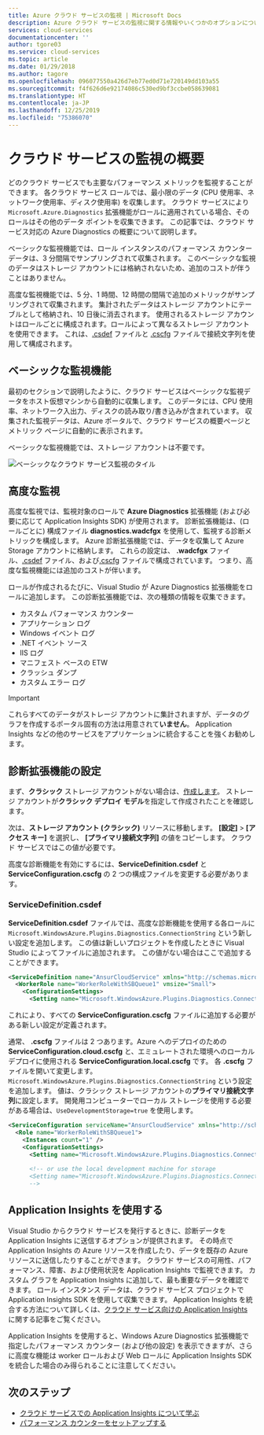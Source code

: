 ```yaml
---
title: Azure クラウド サービスの監視 | Microsoft Docs
description: Azure クラウド サービスの監視に関する情報やいくつかのオプションについて説明します。
services: cloud-services
documentationcenter: ''
author: tgore03
ms.service: cloud-services
ms.topic: article
ms.date: 01/29/2018
ms.author: tagore
ms.openlocfilehash: 096077550a426d7eb77ed0d71e720149dd103a55
ms.sourcegitcommit: f4f626d6e92174086c530ed9bf3ccbe058639081
ms.translationtype: HT
ms.contentlocale: ja-JP
ms.lasthandoff: 12/25/2019
ms.locfileid: "75386070"
---
```

# <a name="introduction-to-cloud-service-monitoring"></a>クラウド サービスの監視の概要

どのクラウド サービスでも主要なパフォーマンス メトリックを監視することができます。 各クラウド サービス ロールでは、最小限のデータ (CPU 使用率、ネットワーク使用率、ディスク使用率) を収集します。 クラウド サービスにより `Microsoft.Azure.Diagnostics` 拡張機能がロールに適用されている場合、そのロールはその他のデータ ポイントを収集できます。 この記事では、クラウド サービス対応の Azure Diagnostics の概要について説明します。

ベーシックな監視機能では、ロール インスタンスのパフォーマンス カウンター データは、3 分間隔でサンプリングされて収集されます。 このベーシックな監視のデータはストレージ アカウントには格納されないため、追加のコストが伴うことはありません。

高度な監視機能では、5 分、1 時間、12 時間の間隔で追加のメトリックがサンプリングされて収集されます。 集計されたデータはストレージ アカウントにテーブルとして格納され、10 日後に消去されます。 使用されるストレージ アカウントはロールごとに構成されます。ロールによって異なるストレージ アカウントを使用できます。 これは、[.csdef](cloud-services-model-and-package.md#servicedefinitioncsdef) ファイルと [.cscfg](cloud-services-model-and-package.md#serviceconfigurationcscfg) ファイルで接続文字列を使用して構成されます。


## <a name="basic-monitoring"></a>ベーシックな監視機能

最初のセクションで説明したように、クラウド サービスはベーシックな監視データをホスト仮想マシンから自動的に収集します。 このデータには、CPU 使用率、ネットワーク入出力、ディスクの読み取り/書き込みが含まれています。 収集された監視データは、Azure ポータルで、クラウド サービスの概要ページとメトリック ページに自動的に表示されます。 

ベーシックな監視機能では、ストレージ アカウントは不要です。 

![ベーシックなクラウド サービス監視のタイル](media/cloud-services-how-to-monitor/basic-tiles.png)

## <a name="advanced-monitoring"></a>高度な監視

高度な監視では、監視対象のロールで **Azure Diagnostics** 拡張機能 (および必要に応じて Application Insights SDK) が使用されます。 診断拡張機能は、(ロールごとに) 構成ファイル **diagnostics.wadcfgx** を使用して、監視する診断メトリックを構成します。 Azure 診断拡張機能では、データを収集して Azure Storage アカウントに格納します。 これらの設定は、 **.wadcfgx** ファイル、[.csdef](cloud-services-model-and-package.md#servicedefinitioncsdef) ファイル、および[.cscfg](cloud-services-model-and-package.md#serviceconfigurationcscfg) ファイルで構成されています。 つまり、高度な監視機能には追加のコストが伴います。

ロールが作成されるたびに、Visual Studio が Azure Diagnostics 拡張機能をロールに追加します。 この診断拡張機能では、次の種類の情報を収集できます。

* カスタム パフォーマンス カウンター
* アプリケーション ログ
* Windows イベント ログ
* .NET イベント ソース
* IIS ログ
* マニフェスト ベースの ETW
* クラッシュ ダンプ
* カスタム エラー ログ

> [!IMPORTANT]
> これらすべてのデータがストレージ アカウントに集計されますが、データのグラフを作成するポータル固有の方法は用意されて**いません**。 Application Insights などの他のサービスをアプリケーションに統合することを強くお勧めします。

## <a name="setup-diagnostics-extension"></a>診断拡張機能の設定

まず、**クラシック** ストレージ アカウントがない場合は、[作成します](../storage/common/storage-quickstart-create-account.md)。 ストレージ アカウントが**クラシック デプロイ モデル**を指定して作成されたことを確認します。

次は、**ストレージ アカウント (クラシック)** リソースに移動します。 **[設定]**  >  **[アクセス キー]** を選択し、 **[プライマリ接続文字列]** の値をコピーします。 クラウド サービスではこの値が必要です。 

高度な診断機能を有効にするには、**ServiceDefinition.csdef** と **ServiceConfiguration.cscfg** の 2 つの構成ファイルを変更する必要があります。

### <a name="servicedefinitioncsdef"></a>ServiceDefinition.csdef

**ServiceDefinition.csdef** ファイルでは、高度な診断機能を使用する各ロールに `Microsoft.WindowsAzure.Plugins.Diagnostics.ConnectionString` という新しい設定を追加します。 この値は新しいプロジェクトを作成したときに Visual Studio によってファイルに追加されます。 この値がない場合はここで追加することができます。 

```xml
<ServiceDefinition name="AnsurCloudService" xmlns="http://schemas.microsoft.com/ServiceHosting/2008/10/ServiceDefinition" schemaVersion="2015-04.2.6">
  <WorkerRole name="WorkerRoleWithSBQueue1" vmsize="Small">
    <ConfigurationSettings>
      <Setting name="Microsoft.WindowsAzure.Plugins.Diagnostics.ConnectionString" />
```

これにより、すべての **ServiceConfiguration.cscfg** ファイルに追加する必要がある新しい設定が定義されます。 

通常、 **.cscfg** ファイルは 2 つあります。Azure へのデプロイのための **ServiceConfiguration.cloud.cscfg** と、エミュレートされた環境へのローカル デプロイに使用される **ServiceConfiguration.local.cscfg** です。 各 **.cscfg** ファイルを開いて変更します。 `Microsoft.WindowsAzure.Plugins.Diagnostics.ConnectionString` という設定を追加します。 値は、クラシック ストレージ アカウントの**プライマリ接続文字列**に設定します。 開発用コンピューターでローカル ストレージを使用する必要がある場合は、`UseDevelopmentStorage=true` を使用します。

```xml
<ServiceConfiguration serviceName="AnsurCloudService" xmlns="http://schemas.microsoft.com/ServiceHosting/2008/10/ServiceConfiguration" osFamily="4" osVersion="*" schemaVersion="2015-04.2.6">
  <Role name="WorkerRoleWithSBQueue1">
    <Instances count="1" />
    <ConfigurationSettings>
      <Setting name="Microsoft.WindowsAzure.Plugins.Diagnostics.ConnectionString" value="DefaultEndpointsProtocol=https;AccountName=mystorage;AccountKey=KWwkdfmskOIS240jnBOeeXVGHT9QgKS4kIQ3wWVKzOYkfjdsjfkjdsaf+sddfwwfw+sdffsdafda/w==" />
      
      <!-- or use the local development machine for storage
      <Setting name="Microsoft.WindowsAzure.Plugins.Diagnostics.ConnectionString" value="UseDevelopmentStorage=true" />
      -->
```

## <a name="use-application-insights"></a>Application Insights を使用する

Visual Studio からクラウド サービスを発行するときに、診断データを Application Insights に送信するオプションが提供されます。 その時点で Application Insights の Azure リソースを作成したり、データを既存の Azure リソースに送信したりすることができます。 クラウド サービスの可用性、パフォーマンス、障害、および使用状況を Application Insights で監視できます。 カスタム グラフを Application Insights に追加して、最も重要なデータを確認できます。 ロール インスタンス データは、クラウド サービス プロジェクトで Application Insights SDK を使用して収集できます。 Application Insights を統合する方法について詳しくは、[クラウド サービス向けの Application Insights](../azure-monitor/app/cloudservices.md) に関する記事をご覧ください。

Application Insights を使用すると、Windows Azure Diagnostics 拡張機能で指定したパフォーマンス カウンター (および他の設定) を表示できますが、さらに高度な機能は worker ロールおよび Web ロールに Application Insights SDK を統合した場合のみ得られることに注意してください。


## <a name="next-steps"></a>次のステップ

- [クラウド サービスでの Application Insights について学ぶ](../azure-monitor/app/cloudservices.md)
- [パフォーマンス カウンターをセットアップする](diagnostics-performance-counters.md)




